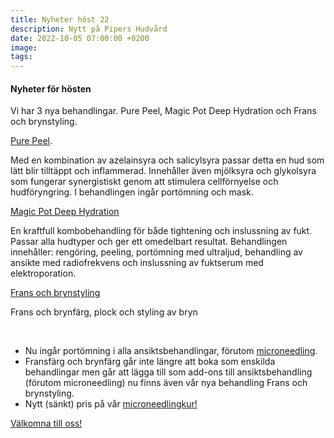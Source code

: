```yaml
---
title: Nyheter höst 22
description: Nytt på Pipers Hudvård
date: 2022-10-05 07:00:00 +0200
image:
tags:
---
```

#### Nyheter för hösten

Vi har 3 nya behandlingar. Pure Peel, Magic Pot Deep Hydration och Frans och brynstyling.

[Pure Peel](/behandlingar/pure-peel/).

Med en kombination av azelainsyra och salicylsyra passar detta en hud som lätt blir tilltäppt och inflammerad. Inneh&aring;ller även mjölksyra och glykolsyra som fungerar synergistiskt genom att stimulera cellförnyelse och hudföryngring. I behandlingen ing&aring;r portömning och mask.

[Magic Pot Deep Hydration](/ansiktsbehandlingar-magic-pot/)

En kraftfull kombobehandling för b&aring;de tightening och inslussning av fukt. Passar alla hudtyper och ger ett omedelbart resultat. Behandlingen inneh&aring;ller: rengöring, peeling, portömning med ultraljud, behandling av ansikte med radiofrekvens och inslussning av fuktserum med elektroporation.

[Frans och brynstyling](/frans-bryn/)

Frans och brynfärg, plock och styling av bryn

&nbsp;

* Nu ing&aring;r portömning i alla ansiktsbehandlingar, förutom [microneedling](/microneedling/).
* Fransfärg och brynfärg g&aring;r inte längre att boka som enskilda behandlingar men g&aring;r att lägga till som add-ons till ansiktsbehandling (förutom microneedling) nu finns även v&aring;r nya behandling Frans och brynstyling.
* Nytt (sänkt) pris p&aring; v&aring;r [microneedlingkur\!](/microneedling/)

[Välkomna till oss\!](/bokning/)